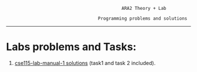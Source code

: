 								                ARA2 Theory + Lab

					                   Programming problems and solutions

----------

  
# Labs problems and Tasks:

1.  [cse115-lab-manual-1 solutions](https://github.com/Rafiul-Omar2022/CSE115-CSE115L/tree/main/Download%20cse115-lab-manual-1%20solutions) (task1 and task 2 included).

